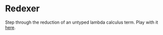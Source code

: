 # Redexer

Step through the reduction of an untyped lambda calculus term.
Play with it [here](https://redexer.maxhallinan.com/).
